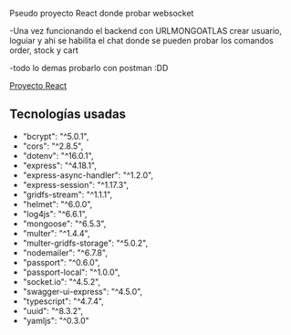 Pseudo proyecto React donde probar websocket

-Una vez funcionando el backend con URLMONGOATLAS crear usuario, loguiar y ahi se habilita el chat donde se pueden probar los comandos order, stock y cart

-todo lo demas probarlo con postman :DD

[Proyecto React](https://github.com/Ebanx3/ecommerce_react)

## Tecnologías usadas

- "bcrypt": "^5.0.1",
- "cors": "^2.8.5",
- "dotenv": "^16.0.1",
- "express": "^4.18.1",
- "express-async-handler": "^1.2.0",
- "express-session": "^1.17.3",
- "gridfs-stream": "^1.1.1",
- "helmet": "^6.0.0",
- "log4js": "^6.6.1",
- "mongoose": "^6.5.3",
- "multer": "^1.4.4",
- "multer-gridfs-storage": "^5.0.2",
- "nodemailer": "^6.7.8",
- "passport": "^0.6.0",
- "passport-local": "^1.0.0",
- "socket.io": "^4.5.2",
- "swagger-ui-express": "^4.5.0",
- "typescript": "^4.7.4",
- "uuid": "^8.3.2",
- "yamljs": "^0.3.0"
